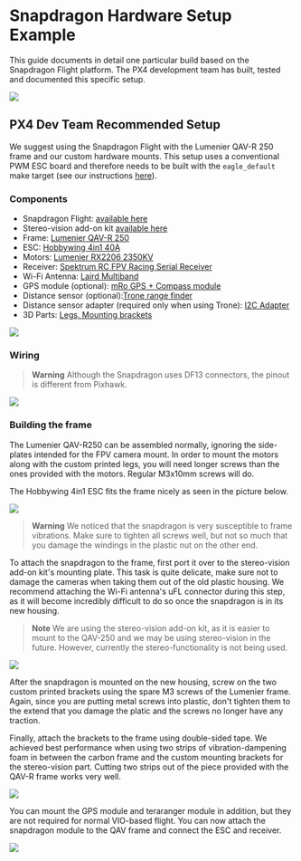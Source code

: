 # Snapdragon Hardware Setup Example

This guide documents in detail one particular build based on the Snapdragon Flight platform. The PX4 development team has built, tested and documented this specific setup.

![](../../assets/hardware/snapdragon/snapdragon_minimal_finished.jpg)


## PX4 Dev Team Recommended Setup

We suggest using the Snapdragon Flight with the Lumenier QAV-R 250 frame and our custom hardware mounts. This setup uses a conventional PWM ESC board and therefore needs to be built with the `eagle_default` make target (see our instructions [here](https://dev.px4.io/en/setup/building_px4.html#qurt--snapdragon-based-boards)). 

### Components
* Snapdragon Flight: [available here](https://www.intrinsyc.com/vertical-development-platforms/qualcomm-snapdragon-flight/)
* Stereo-vision add-on kit [available here](https://www.intrinsyc.com/vertical-development-platforms/qualcomm-snapdragon-flight/)
* Frame: [Lumenier QAV-R 250](https://www.getfpv.com/qav-r-fpv-racing-quadcopter-5.html)
* ESC: [Hobbywing 4in1 40A](https://www.getfpv.com/hobbywing-xrotor-micro-4-in-1-blheli-s-dshot600-esc.html)
* Motors: [Lumenier RX2206 2350KV](https://www.getfpv.com/lumenier-rx2206-11-2350kv-motor.html)
* Receiver: [Spektrum RC FPV Racing Serial Receiver](https://www.spektrumrc.com/Products/Default.aspx?ProdID=SPM4648)
* Wi-Fi Antenna: [Laird Multiband](https://www.lairdtech.com/products/maf95056-nanoblade-internal-embedded-antenna-2400-2500-4900-6000-mhz)
* GPS module (optional): [mRo GPS + Compass module](https://store.mrobotics.io/mRo-GPS-u-Blox-Neo-M8N-HMC5983-Compass-p/gps002-mr.htm)
* Distance sensor (optional):[Trone range finder](http://www.teraranger.com/product/teraranger-one-distance-sensor-for-drones-and-robotics)
* Distance sensor adapter (required only when using Trone): [I2C Adapter](http://www.teraranger.com/product/adapters-for-oneduo/)
* 3D Parts: [Legs, Mounting brackets](https://drive.google.com/drive/u/0/folders/1MOunJae4ZLu6-bZ_-JvcPQUc9Aa5fe1U)

![](../../assets/hardware/snapdragon/snapdragon_components.jpg)


### Wiring
> **Warning** Although the Snapdragon uses DF13 connectors, the pinout is different from Pixhawk.

![](../../assets/hardware/snapdragon/snapdragon_wiring.jpg)


### Building the frame
The Lumenier QAV-R250 can be assembled normally, ignoring the side-plates intended for the FPV camera mount. In order to mount the motors along with the custom printed legs, you will need longer screws than the ones provided with the motors. Regular M3x10mm screws will do.

The Hobbywing 4in1 ESC fits the frame nicely as seen in the picture below.

![](../../assets/hardware/snapdragon/snapdragon_motors.jpg)

> **Warning** We noticed that the snapdragon is very susceptible to frame vibrations. Make sure to tighten all screws well, but not so much that you damage the windings in the plastic nut on the other end.

To attach the snapdragon to the frame, first port it over to the stereo-vision add-on kit's mounting plate. This task is quite delicate, make sure not to damage the cameras when taking them out of the old plastic housing. We recommend attaching the Wi-Fi antenna's uFL connector during this step, as it will become incredibly difficult to do so once the snapdragon is in its new housing.

> **Note** We are using the stereo-vision add-on kit, as it is easier to mount to the QAV-250 and we may be using stereo-vision in the future. However, currently the stereo-functionality is not being used.

![](../../assets/hardware/snapdragon/snapdragon_stereo_assembly.jpg)

After the snapdragon is mounted on the new housing, screw on the two custom printed brackets using the spare M3 screws of the Lumenier frame. Again, since you are putting metal screws into plastic, don't tighten them to the extend that you damage the platic and the screws no longer have any traction.

Finally, attach the brackets to the frame using double-sided tape. We achieved best performance when using two strips of vibration-dampening foam in between the carbon frame and the custom mounting brackets for the stereo-vision part. Cutting two strips out of the piece provided with the QAV-R frame works very well.

![](../../assets/hardware/snapdragon/snapdragon_vibration_dampening.jpg)

You can mount the GPS module and teraranger module in addition, but they are not required for normal VIO-based flight. You can now attach the snapdragon module to the QAV frame and connect the  ESC and receiver.

![](../../assets/hardware/snapdragon/snapdragon_minimal_finished_closeup.jpg)
